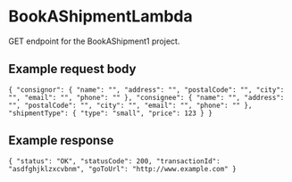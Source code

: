 # BookAShipmentLambda

GET endpoint for the BookAShipment1 project.

## Example request body

`{
    "consignor": {
        "name": "",
        "address": "",
        "postalCode": "",
        "city": "",
        "email": "",
        "phone": ""
    },
    "consignee": {
        "name": "",
        "address": "",
        "postalCode": "",
        "city": "",
        "email": "",
        "phone": ""
    },
    "shipmentType": {
        "type": "small",
        "price": 123
    }
}`

## Example response

`{
	"status": "OK",
	"statusCode": 200,
	"transactionId": "asdfghjklzxcvbnm",
	"goToUrl": "http://www.example.com"
}`
